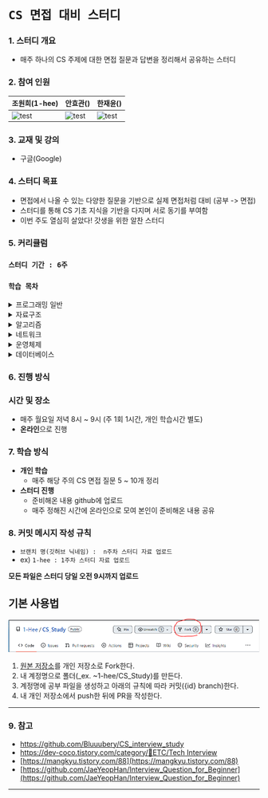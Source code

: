 
# `CS 면접 대비 스터디 `

### 1. 스터디  개요
-   매주 하나의 CS 주제에 대한 면접 질문과 답변을 정리해서 공유하는 스터디

### 2. 참여 인원
|조원희(1-hee)|안효관()|한재윤()|
|---|---|---|
|<img src="https://avatars.githubusercontent.com/u/79094527?v=4" alt="test" width="180" height="180"/> | <img src="" alt="test" width="180" height="180"/> | <img src="" alt="test" width="180" height="180"/> |

### 3. 교재 및 강의
-  구글(Google)

### 4. 스터디 목표
- 면접에서 나올 수 있는 다양한 질문을 기반으로 실제 면접처럼 대비 (공부 -> 면접)
- 스터디를 통해 CS 기초 지식을 기반을 다지며 서로 동기를 부여함
- 이번 주도 열심히 살았다! 갓생을 위한 알찬 스터디

### 5. 커리큘럼
### `스터디 기간 : 6주`
### `학습 목차`

<details>
<summary>프로그래밍 일반</summary>
<div markdown="1">
- 프로그래밍 패러다임
- 객체지향 프로그래밍(OOP)
- REST API
- GIT & GITHUB
- 개발 방법론
- 디자인 패턴
- 비동기 처리
- 프레임워크 vs 라이브러리
</div>
</details>

<details>
<summary>자료구조</summary>
    1.  Array, Vector, Linked list
    2.  Stack, Queue
    3.  Deque
    4.  Priority Queue, Heqp
    5.  Hash
    6.  Graph
    7.  Tree
    8.  Tree
    9.  union-find 
</details>

<details>
<summary>알고리즘</summary>
    1.  시간복잡도
    2.  정렬(버블/선택/퀵/병합/삽입)
    3.  재귀
    4.  dp
    5.  그래프 기초(dfs bfs) + 백트래킹
    6.  그래프 심화(벨만포드 / 다익스트라 / 플로이드와샬)
    7.  mst
    8.  분할정복 / 이분탐색
    9.  그리디
</details>

<details>
<summary>네트워크</summary>
    1.  HTTP HTTPS, HTTP Method
    2.  TCP와 UDP
    3.  TCP 3way / 4way handshake
    4.  쿠키와 세션
    5.  www.naver.com에  접속할 떄 생기는 일
    6.  OSI 7계층
    7.  DNS
    8.  라우터 / 라우팅 알고리즘
    9.  웹소켓
</details>

<details>
<summary>운영체제</summary>
    1.  프로세스와 스레드의 차이
    2.  데드락
    3.  세마포어 & 뮤텍스
    4.  컨텍스트 스위칭
    5.  선점형 스케줄링 비선점형 스케줄링
    6.  paging system segmentation system
    7.  paging algorithm
    8.  caching
    9.  가상 메모리(단편화) + page fault
    10.  메모리 구조
    11.  디스크 스케줄링
    12.  raid
</details>
    
<details>
<summary>데이터베이스</summary>
    1.  데이터베이스 기본 개념
    2.  데이터베이스 언어 (sql: ddl dml dcl)
    3.  RDBMS와 NoSql
    4.  인덱싱
    5.  정규화
    6.  반정규화
    7.  트랜젝션
    8.  join
</details>

### 6. 진행 방식
### 시간 및 장소
-  매주 월요일 저녁 8시 ~ 9시 (주 1회 1시간, 개인 학습시간 별도)
-   **온라인**으로 진행

### 7. 학습 방식
-   **개인 학습**
    - 매주 해당 주의 CS 면접 질문 5 ~ 10개 정리
-   **스터디 진행**
    -   준비해온 내용 github에 업로드
    -   매주 정해진 시간에 온라인으로 모여 본인이 준비해온 내용 공유

### 8. 커밋 메시지 작성 규칙
- `브랜치 명(깃허브 닉네임) :  n주차 스터디 자료 업로드`
- ex) `1-hee : 1주차 스터디 자료 업로드`

**모든 파일은 스터디 당일 오전 9시까지 업로드**

## **기본 사용법**
![IMG](./img/fork_img.PNG)
1. [원본 저장소](https://github.com/1-Hee/CS_Study)를 개인 저장소로 Fork한다.
2. 내 계정명으로 폴더(_ex. ~1-hee/CS_Study)를 만든다. 
3. 계정명에 공부 파일을 생성하고 아래의 규칙에 따라 커밋({id} branch)한다.
4. 내 개인 저장소에서 push한 뒤에 PR을 작성한다.

---
### 9. 참고
- https://github.com/Bluuubery/CS_interview_study
-   [https://dev-coco.tistory.com/category/📌ETC/Tech Interview](https://dev-coco.tistory.com/category/%F0%9F%93%8CETC/Tech%20Interview)
-   [https://mangkyu.tistory.com/88](https://mangkyu.tistory.com/88)
-   [https://github.com/JaeYeopHan/Interview_Question_for_Beginner](https://github.com/JaeYeopHan/Interview_Question_for_Beginner)
---
